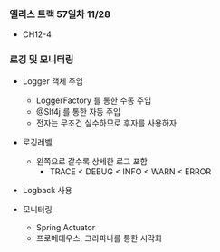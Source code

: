 ### 엘리스 트랙 57일차 11/28
- CH12-4

### 로깅 및 모니터링
- Logger 객체 주입
  - LoggerFactory 를 통한 수동 주입
  - @Slf4j 를 통한 자동 주입
  - 전자는 무조건 실수하므로 후자를 사용하자

- 로깅레벨
  - 왼쪽으로 갈수록 상세한 로그 포함
    - TRACE < DEBUG < INFO < WARN < ERROR

- Logback 사용

- 모니터링
  - Spring Actuator
  - 프로메테우스, 그라파나를 통한 시각화